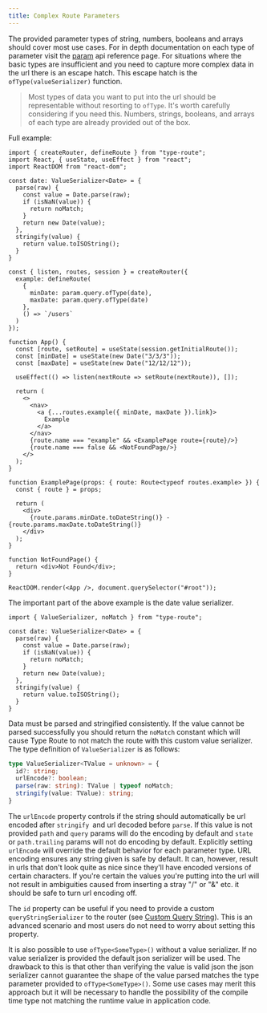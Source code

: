 ```yaml
---
title: Complex Route Parameters
---
```


The provided parameter types of string, numbers, booleans and arrays should cover most use cases. For in depth documentation on each type of parameter visit the [param](../api-reference/parameter-definition/param.md) api reference page. For situations where the basic types are insufficient and you need to capture more complex data in the url there is an escape hatch. This escape hatch is the `ofType(valueSerializer)` function.

> Most types of data you want to put into the url should be representable without resorting to `ofType`. It's worth carefully considering if you need this. Numbers, strings, booleans, and arrays of each type are already provided out of the box.

Full example:

```tsx codesandbox-react
import { createRouter, defineRoute } from "type-route";
import React, { useState, useEffect } from "react";
import ReactDOM from "react-dom";

const date: ValueSerializer<Date> = {
  parse(raw) {
    const value = Date.parse(raw);
    if (isNaN(value)) {
      return noMatch;
    }
    return new Date(value);
  },
  stringify(value) {
    return value.toISOString();
  }
}

const { listen, routes, session } = createRouter({
  example: defineRoute(
    {
      minDate: param.query.ofType(date),
      maxDate: param.query.ofType(date)
    },
    () => `/users`
  )
});

function App() {
  const [route, setRoute] = useState(session.getInitialRoute());
  const [minDate] = useState(new Date("3/3/3"));
  const [maxDate] = useState(new Date("12/12/12"));

  useEffect(() => listen(nextRoute => setRoute(nextRoute)), []);

  return (
    <>
      <nav>
        <a {...routes.example({ minDate, maxDate }).link}>
          Example
        </a>
      </nav>
      {route.name === "example" && <ExamplePage route={route}/>}
      {route.name === false && <NotFoundPage/>}
    </>
  );
}

function ExamplePage(props: { route: Route<typeof routes.example> }) {
  const { route } = props;

  return (
    <div>
      {route.params.minDate.toDateString()} - {route.params.maxDate.toDateString()}
    </div>
  );
}

function NotFoundPage() {
  return <div>Not Found</div>;
}

ReactDOM.render(<App />, document.querySelector("#root"));
```

The important part of the above example is the date value serializer.

```tsx
import { ValueSerializer, noMatch } from "type-route";

const date: ValueSerializer<Date> = {
  parse(raw) {
    const value = Date.parse(raw);
    if (isNaN(value)) {
      return noMatch;
    }
    return new Date(value);
  },
  stringify(value) {
    return value.toISOString();
  }
}
```

Data must be parsed and stringified consistently. If the value cannot be parsed successfully you should return the `noMatch` constant which will cause Type Route to not match the route with this custom value serializer. The type definition of `ValueSerializer` is as follows:

```ts
type ValueSerializer<TValue = unknown> = {
  id?: string;
  urlEncode?: boolean;
  parse(raw: string): TValue | typeof noMatch;
  stringify(value: TValue): string;
}
```

The `urlEncode` property controls if the string should automatically be url encoded after `stringify `and url decoded before `parse`. If this value is not provided `path` and `query` params will do the encoding by default and `state` or `path.trailing` params will not do encoding by default. Explicitly setting `urlEncode` will override the default behavior for each parameter type. URL encoding ensures any string given is safe by default. It can, however, result in urls that don't look quite as nice since they'll have encoded versions of certain characters. If you're certain the values you're putting into the url will not result in ambiguities caused from inserting a stray "/" or "&" etc. it should be safe to turn url encoding off.

The `id` property can be useful if you need to provide a custom `queryStringSerializer` to the router (see [Custom Query String](./custom-query-string.md)). This is an advanced scenario and most users do not need to worry about setting this property.

It is also possible to use `ofType<SomeType>()` without a value serializer. If no value serializer is provided the default json serializer will be used. The drawback to this is that other than verifying the value is valid json the json serializer cannot guarantee the shape of the value parsed matches the type parameter provided to `ofType<SomeType>()`. Some use cases may merit this approach but it will be necessary to handle the possibility of the compile time type not matching the runtime value in application code.

